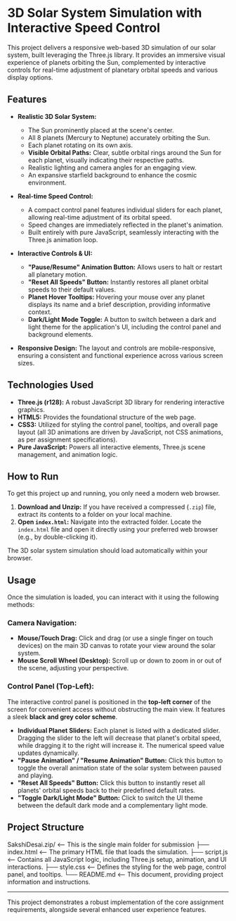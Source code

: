 # 3D Solar System Simulation with Interactive Speed Control

This project delivers a responsive web-based 3D simulation of our solar system, built leveraging the Three.js library. It provides an immersive visual experience of planets orbiting the Sun, complemented by interactive controls for real-time adjustment of planetary orbital speeds and various display options.

## Features

* **Realistic 3D Solar System:**
    * The Sun prominently placed at the scene's center.
    * All 8 planets (Mercury to Neptune) accurately orbiting the Sun.
    * Each planet rotating on its own axis.
    * **Visible Orbital Paths:** Clear, subtle orbital rings around the Sun for each planet, visually indicating their respective paths.
    * Realistic lighting and camera angles for an engaging view.
    * An expansive starfield background to enhance the cosmic environment.

* **Real-time Speed Control:**
    * A compact control panel features individual sliders for each planet, allowing real-time adjustment of its orbital speed.
    * Speed changes are immediately reflected in the planet's animation.
    * Built entirely with pure JavaScript, seamlessly interacting with the Three.js animation loop.

* **Interactive Controls & UI:**
    * **"Pause/Resume" Animation Button:** Allows users to halt or restart all planetary motion.
    * **"Reset All Speeds" Button:** Instantly restores all planet orbital speeds to their default values.
    * **Planet Hover Tooltips:** Hovering your mouse over any planet displays its name and a brief description, providing informative context.
    * **Dark/Light Mode Toggle:** A button to switch between a dark and light theme for the application's UI, including the control panel and background elements.

* **Responsive Design:** The layout and controls are mobile-responsive, ensuring a consistent and functional experience across various screen sizes.

## Technologies Used

* **Three.js (r128):** A robust JavaScript 3D library for rendering interactive graphics.
* **HTML5:** Provides the foundational structure of the web page.
* **CSS3:** Utilized for styling the control panel, tooltips, and overall page layout (all 3D animations are driven by JavaScript, not CSS animations, as per assignment specifications).
* **Pure JavaScript:** Powers all interactive elements, Three.js scene management, and animation logic.

## How to Run

To get this project up and running, you only need a modern web browser.

1.  **Download and Unzip:** If you have received a compressed (`.zip`) file, extract its contents to a folder on your local machine.
2.  **Open `index.html`:** Navigate into the extracted folder. Locate the `index.html` file and open it directly using your preferred web browser (e.g., by double-clicking it).

The 3D solar system simulation should load automatically within your browser.

## Usage

Once the simulation is loaded, you can interact with it using the following methods:

### Camera Navigation:
* **Mouse/Touch Drag:** Click and drag (or use a single finger on touch devices) on the main 3D canvas to rotate your view around the solar system.
* **Mouse Scroll Wheel (Desktop):** Scroll up or down to zoom in or out of the scene, adjusting your perspective.

### Control Panel (Top-Left):
The interactive control panel is positioned in the **top-left corner** of the screen for convenient access without obstructing the main view. It features a sleek **black and grey color scheme**.
* **Individual Planet Sliders:** Each planet is listed with a dedicated slider. Dragging the slider to the left will decrease that planet's orbital speed, while dragging it to the right will increase it. The numerical speed value updates dynamically.
* **"Pause Animation" / "Resume Animation" Button:** Click this button to toggle the overall animation state of the solar system between paused and playing.
* **"Reset All Speeds" Button:** Click this button to instantly reset all planets' orbital speeds back to their predefined default rates.
* **"Toggle Dark/Light Mode" Button:** Click to switch the UI theme between the default dark mode and a complementary light mode.

## Project Structure
SakshiDesai.zip/             <-- This is the single main folder for submission
├── index.html             <-- The primary HTML file that loads the simulation.
├── script.js              <-- Contains all JavaScript logic, including Three.js setup, animation, and UI interactions.
├── style.css              <-- Defines the styling for the web page, control panel, and tooltips.
└── README.md              <-- This document, providing project information and instructions.


---
This project demonstrates a robust implementation of the core assignment requirements, alongside several enhanced user experience features.